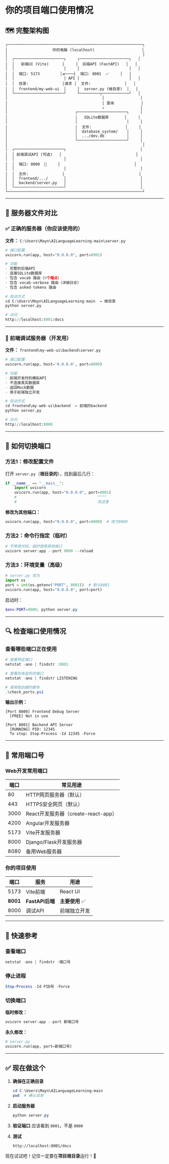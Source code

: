 # 你的项目端口使用情况

## 🗺️ 完整架构图

```
┌────────────────────────────────────────────────────────────┐
│                    你的电脑 (localhost)                     │
│                                                            │
│  ┌──────────────────────┐     ┌──────────────────────┐   │
│  │   前端UI (Vite)      │     │  后端API (FastAPI)   │   │
│  │                      │     │                      │   │
│  │  端口: 5173         │◄────┤  端口: 8001  ✅     │   │
│  │                      │ API │                      │   │
│  │  目录:               │请求 │  文件:               │   │
│  │  frontend/my-web-ui  │     │  server.py (根目录)  │   │
│  └──────────────────────┘     └─────────┬────────────┘   │
│                                          │                │
│                                          │ 查询            │
│                                          ↓                │
│                              ┌──────────────────────┐     │
│                              │   SQLite数据库       │     │
│                              │                      │     │
│                              │  文件:               │     │
│                              │  database_system/    │     │
│                              │  .../dev.db          │     │
│                              └──────────────────────┘     │
│                                                            │
│  ┌──────────────────────┐                                 │
│  │ 前端调试API (可选)   │                                 │
│  │                      │                                 │
│  │  端口: 8000  🔴     │                                 │
│  │                      │                                 │
│  │  文件:               │                                 │
│  │  frontend/.../       │                                 │
│  │  backend/server.py   │                                 │
│  └──────────────────────┘                                 │
└────────────────────────────────────────────────────────────┘
```

---

## 📁 服务器文件对比

### ✅ 正确的服务器（你应该使用的）

**文件：** `C:\Users\Mayn\AILanguageLearning-main\server.py`

```python
# 端口配置
uvicorn.run(app, host="0.0.0.0", port=8001)

# 功能
- 完整的后端API
- 连接SQLite数据库
- 包含 vocab 路由（9个端点）
- 包含 vocab-verbose 路由（详细日志）
- 包含 asked-tokens 路由

# 启动方式
cd C:\Users\Mayn\AILanguageLearning-main  ← 根目录
python server.py

# 访问
http://localhost:8001/docs
```

---

### 🔴 前端调试服务器（开发用）

**文件：** `frontend\my-web-ui\backend\server.py`

```python
# 端口配置
uvicorn.run(app, host='0.0.0.0', port=8000)

# 功能
- 前端开发时的模拟API
- 不连接真实数据库
- 返回Mock数据
- 用于前端独立开发

# 启动方式
cd frontend\my-web-ui\backend  ← 前端的backend
python server.py

# 访问
http://localhost:8000
```

---

## 🔄 如何切换端口

### 方法1：修改配置文件

打开 `server.py`（**根目录的**），找到最后几行：

```python
if __name__ == "__main__":
    import uvicorn
    uvicorn.run(app, host="0.0.0.0", port=8001)
    #                                    ^^^^
    #                                    改这里
```

**修改为其他端口：**
```python
uvicorn.run(app, host="0.0.0.0", port=9000)  # 改为9000
```

### 方法2：命令行指定（临时）

```powershell
# 不修改代码，临时使用其他端口
uvicorn server:app --port 9000 --reload
```

### 方法3：环境变量（高级）

```python
# server.py 改为
import os
port = int(os.getenv("PORT", 8001))  # 默认8001
uvicorn.run(app, host="0.0.0.0", port=port)
```

启动时：
```powershell
$env:PORT=9000; python server.py
```

---

## 🔍 检查端口使用情况

### 查看哪些端口正在使用

```powershell
# 查看特定端口
netstat -ano | findstr :8001

# 查看所有监听的端口
netstat -ano | findstr LISTENING

# 使用我创建的脚本
.\check_ports.ps1
```

**输出示例：**
```
[Port 8000] Frontend Debug Server
  [FREE] Not in use

[Port 8001] Backend API Server
  [RUNNING] PID: 12345
  To stop: Stop-Process -Id 12345 -Force
```

---

## 📝 常用端口号

### Web开发常用端口

| 端口 | 常见用途 |
|------|---------|
| 80 | HTTP网页服务器（默认） |
| 443 | HTTPS安全网页（默认） |
| 3000 | React开发服务器（create-react-app） |
| 4200 | Angular开发服务器 |
| 5173 | Vite开发服务器 |
| 8000 | Django/Flask开发服务器 |
| 8080 | 备用Web服务器 |

### 你的项目使用

| 端口 | 服务 | 用途 |
|------|------|------|
| 5173 | Vite前端 | React UI |
| **8001** | **FastAPI后端** | **主要使用** ✅ |
| 8000 | 调试API | 前端独立开发 |

---

## 🎯 快速参考

### 查看端口

```powershell
netstat -ano | findstr :端口号
```

### 停止进程

```powershell
Stop-Process -Id PID号 -Force
```

### 切换端口

**临时修改：**
```powershell
uvicorn server:app --port 新端口号
```

**永久修改：**
```python
# server.py
uvicorn.run(app, port=新端口号)
```

---

## ✅ 现在做这个

1. **确保在正确目录**
   ```powershell
   cd C:\Users\Mayn\AILanguageLearning-main
   pwd  # 确认目录
   ```

2. **启动服务器**
   ```powershell
   python server.py
   ```

3. **验证端口**
   应该看到 `8001`，不是 `8000`

4. **测试**
   ```
   http://localhost:8001/docs
   ```

现在试试吧！记住一定要在**项目根目录**运行！🚀

